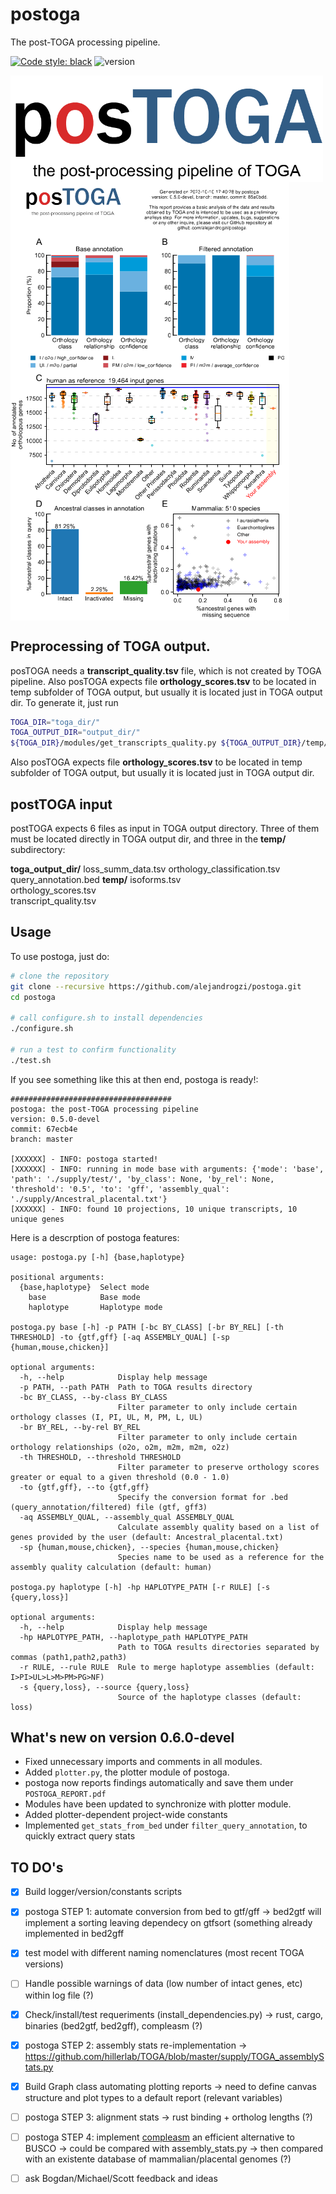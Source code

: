 # postoga

The post-TOGA processing pipeline.

[![Code style: black](https://img.shields.io/badge/code%20style-black-000000.svg)](https://github.com/psf/black)
![version](https://img.shields.io/badge/version-0.6.0--devel-orange)

<img src="./supply/postoga_logo_git.png" width=500 align="center" />

<img src="./supply/postoga_report.png" align="center"/>

## Preprocessing of TOGA output.
posTOGA needs a **transcript_quality.tsv** file, which is not created by TOGA pipeline.
Also posTOGA expects file **orthology_scores.tsv** to be located in temp subfolder of TOGA output, but usually it is located just in TOGA output dir.
To generate it, just run 
```bash
TOGA_DIR="toga_dir/"
TOGA_OUTPUT_DIR="output_dir/"
${TOGA_DIR}/modules/get_transcripts_quality.py ${TOGA_OUTPUT_DIR}/temp/exons_meta_data.tsv  ${TOGA_OUTPUT_DIR}/orthology_scores.tsv  ${TOGA_OUTPUT_DIR}/temp/transcript_quality.tsv
```
Also posTOGA expects file **orthology_scores.tsv** to be located in temp subfolder of TOGA output, but usually it is located just in TOGA output dir.

## postTOGA input
postTOGA expects 6 files as input in TOGA output directory. Three of them must be located directly in TOGA output dir, and three in the **temp/** subdirectory:

**toga_output_dir/**
    loss_summ_data.tsv
    orthology_classification.tsv
    query_annotation.bed
    **temp/**
        isoforms.tsv  
        orthology_scores.tsv  
        transcript_quality.tsv

## Usage

To use postoga, just do:

```bash
# clone the repository
git clone --recursive https://github.com/alejandrogzi/postoga.git
cd postoga

# call configure.sh to install dependencies
./configure.sh

# run a test to confirm functionality
./test.sh
```

If you see something like this at then end, postoga is ready!:

```text
####################################
postoga: the post-TOGA processing pipeline
version: 0.5.0-devel
commit: 67ecb4e
branch: master

[XXXXXX] - INFO: postoga started!
[XXXXXX] - INFO: running in mode base with arguments: {'mode': 'base', 'path': './supply/test/', 'by_class': None, 'by_rel': None, 'threshold': '0.5', 'to': 'gff', 'assembly_qual': './supply/Ancestral_placental.txt'}
[XXXXXX] - INFO: found 10 projections, 10 unique transcripts, 10 unique genes
```

Here is a descrption of postoga features:

```text
usage: postoga.py [-h] {base,haplotype}

positional arguments:
  {base,haplotype}  Select mode
    base            Base mode
    haplotype       Haplotype mode

postoga.py base [-h] -p PATH [-bc BY_CLASS] [-br BY_REL] [-th THRESHOLD] -to {gtf,gff} [-aq ASSEMBLY_QUAL] [-sp {human,mouse,chicken}]

optional arguments:
  -h, --help            Display help message
  -p PATH, --path PATH  Path to TOGA results directory
  -bc BY_CLASS, --by-class BY_CLASS
                        Filter parameter to only include certain orthology classes (I, PI, UL, M, PM, L, UL)
  -br BY_REL, --by-rel BY_REL
                        Filter parameter to only include certain orthology relationships (o2o, o2m, m2m, m2m, o2z)
  -th THRESHOLD, --threshold THRESHOLD
                        Filter parameter to preserve orthology scores greater or equal to a given threshold (0.0 - 1.0)
  -to {gtf,gff}, --to {gtf,gff}
                        Specify the conversion format for .bed (query_annotation/filtered) file (gtf, gff3)
  -aq ASSEMBLY_QUAL, --assembly_qual ASSEMBLY_QUAL
                        Calculate assembly quality based on a list of genes provided by the user (default: Ancestral_placental.txt)
  -sp {human,mouse,chicken}, --species {human,mouse,chicken}
                        Species name to be used as a reference for the assembly quality calculation (default: human)

postoga.py haplotype [-h] -hp HAPLOTYPE_PATH [-r RULE] [-s {query,loss}]

optional arguments:
  -h, --help            Display help message
  -hp HAPLOTYPE_PATH, --haplotype_path HAPLOTYPE_PATH
                        Path to TOGA results directories separated by commas (path1,path2,path3)
  -r RULE, --rule RULE  Rule to merge haplotype assemblies (default: I>PI>UL>L>M>PM>PG>NF)
  -s {query,loss}, --source {query,loss}
                        Source of the haplotype classes (default: loss)
```


## What's new on version 0.6.0-devel



- Fixed unnecessary imports and comments in all modules.
- Added `plotter.py`, the plotter module of postoga.
- postoga now reports findings automatically and save them under `POSTOGA_REPORT.pdf`
- Modules have been updated to synchronize with plotter module.
- Added plotter-dependent project-wide constants
- Implemented `get_stats_from_bed` under `filter_query_annotation`, to quickly extract query stats 



## TO DO's

- [x] Build logger/version/constants scripts

- [x] postoga STEP 1: automate conversion from bed to gtf/gff -> bed2gtf will implement a sorting leaving dependecy on gtfsort (something already implemented in bed2gff

- [x] test model with different naming nomenclatures (most recent TOGA versions)

- [ ] Handle possible warnings of data (low number of intact genes, etc) within log file (?)

- [x] Check/install/test requeriments (install_dependencies.py) -> rust, cargo, binaries (bed2gtf, bed2gff), compleasm (?)

- [x] postoga STEP 2: assembly stats re-implementation -> https://github.com/hillerlab/TOGA/blob/master/supply/TOGA_assemblyStats.py

- [x] Build Graph class automating plotting reports -> need to define canvas structure and plot types to a default report (relevant variables)

- [ ] postoga STEP 3: alignment stats -> rust binding + ortholog lengths (?)

- [ ] postoga STEP 4: implement [compleasm](https://github.com/huangnengCSU/compleasm) an efficient alternative to BUSCO -> could be compared with assembly_stats.py -> then compared with an existente database of mammalian/placental genomes (?)

- [ ] ask Bogdan/Michael/Scott feedback and ideas